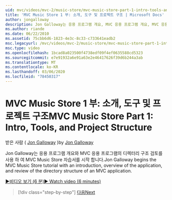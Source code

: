 ```yaml
---
uid: mvc/videos/mvc-2/music-store/mvc-music-store-part-1-intro-tools-and-project-structure
title: 'MVC Music Store 1 부: 소개, 도구 및 프로젝트 구조 | Microsoft Docs'
author: jongalloway
description: Jon Galloway는 응용 프로그램 개요, MVC 응용 프로그램 개요, MVC 응용 프로그램의 디렉터리 구조 검토 등을 포함 하 여 MVC Music Store 자습서를 시작 합니다.
ms.author: riande
ms.date: 06/22/2010
ms.assetid: 75cbb6d6-1823-4e3c-8c33-c733641eadb2
msc.legacyurl: /mvc/videos/mvc-2/music-store/mvc-music-store-part-1-intro-tools-and-project-structure
msc.type: video
ms.openlocfilehash: 1bcad8a023500f4738edf09f4ef0635588cd5323
ms.sourcegitcommit: e7e91932a6e91a63e2e46417626f39d6b244a3ab
ms.translationtype: MT
ms.contentlocale: ko-KR
ms.lasthandoff: 03/06/2020
ms.locfileid: "78450317"
---
```

# <a name="mvc-music-store-part-1-intro-tools-and-project-structure"></a><span data-ttu-id="cff80-103">MVC Music Store 1 부: 소개, 도구 및 프로젝트 구조</span><span class="sxs-lookup"><span data-stu-id="cff80-103">MVC Music Store Part 1: Intro, Tools, and Project Structure</span></span>

<span data-ttu-id="cff80-104">받은 사람 ( [Jon Galloway](https://github.com/jongalloway) )</span><span class="sxs-lookup"><span data-stu-id="cff80-104">by [Jon Galloway](https://github.com/jongalloway)</span></span>

<span data-ttu-id="cff80-105">Jon Galloway는 응용 프로그램 개요와 MVC 응용 프로그램의 디렉터리 구조 검토를 사용 하 여 MVC Music Store 자습서를 시작 합니다.</span><span class="sxs-lookup"><span data-stu-id="cff80-105">Jon Galloway begins the MVC Music Store tutorial with an introduction, overview of the application, and review of the directory structure of an MVC application.</span></span>

[<span data-ttu-id="cff80-106">&#9654;비디오 보기 (6 분)</span><span class="sxs-lookup"><span data-stu-id="cff80-106">&#9654; Watch video (6 minutes)</span></span>](https://channel9.msdn.com/Blogs/ASP-NET-Site-Videos/mvc-music-store-part-1-intro-tools-and-project-structure)

> [!div class="step-by-step"]
> [<span data-ttu-id="cff80-107">다음</span><span class="sxs-lookup"><span data-stu-id="cff80-107">Next</span></span>](mvc-music-store-part-2-controllers.md)

